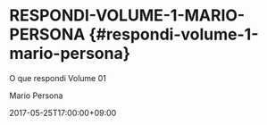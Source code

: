 # RESPONDI-VOLUME-1-MARIO-PERSONA {#respondi-volume-1-mario-persona}

O que respondi Volume 01

Mario Persona

2017-05-25T17:00:00+09:00